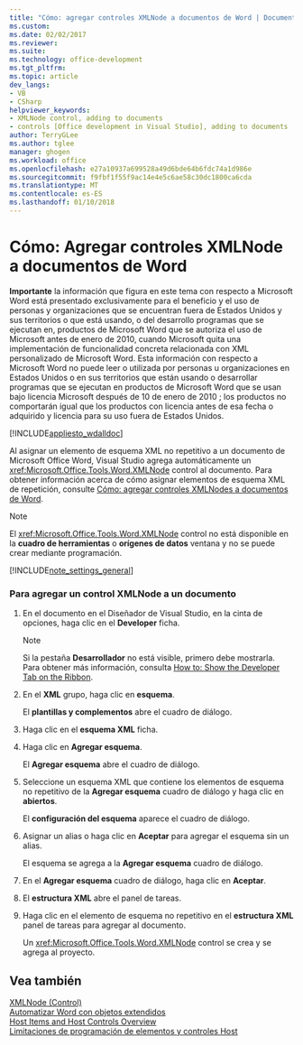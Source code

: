 ```yaml
---
title: "Cómo: agregar controles XMLNode a documentos de Word | Documentos de Microsoft"
ms.custom: 
ms.date: 02/02/2017
ms.reviewer: 
ms.suite: 
ms.technology: office-development
ms.tgt_pltfrm: 
ms.topic: article
dev_langs:
- VB
- CSharp
helpviewer_keywords:
- XMLNode control, adding to documents
- controls [Office development in Visual Studio], adding to documents
author: TerryGLee
ms.author: tglee
manager: ghogen
ms.workload: office
ms.openlocfilehash: e27a10937a699528a49d6bde64b6fdc74a1d986e
ms.sourcegitcommit: f9fbf1f55f9ac14e4e5c6ae58c30dc1800ca6cda
ms.translationtype: MT
ms.contentlocale: es-ES
ms.lasthandoff: 01/10/2018
---
```

# <a name="how-to-add-xmlnode-controls-to-word-documents"></a>Cómo: Agregar controles XMLNode a documentos de Word
  **Importante** la información que figura en este tema con respecto a Microsoft Word está presentado exclusivamente para el beneficio y el uso de personas y organizaciones que se encuentran fuera de Estados Unidos y sus territorios o que está usando, o del desarrollo programas que se ejecutan en, productos de Microsoft Word que se autoriza el uso de Microsoft antes de enero de 2010, cuando Microsoft quita una implementación de funcionalidad concreta relacionada con XML personalizado de Microsoft Word. Esta información con respecto a Microsoft Word no puede leer o utilizada por personas u organizaciones en Estados Unidos o en sus territorios que están usando o desarrollar programas que se ejecutan en productos de Microsoft Word que se usan bajo licencia Microsoft después de 10 de enero de 2010 ; los productos no comportarán igual que los productos con licencia antes de esa fecha o adquirido y licencia para su uso fuera de Estados Unidos.  
  
 [!INCLUDE[appliesto_wdalldoc](../vsto/includes/appliesto-wdalldoc-md.md)]  
  
 Al asignar un elemento de esquema XML no repetitivo a un documento de Microsoft Office Word, Visual Studio agrega automáticamente un <xref:Microsoft.Office.Tools.Word.XMLNode> control al documento. Para obtener información acerca de cómo asignar elementos de esquema XML de repetición, consulte [Cómo: agregar controles XMLNodes a documentos de Word](../vsto/how-to-add-xmlnodes-controls-to-word-documents.md).  
  
> [!NOTE]  
>  El <xref:Microsoft.Office.Tools.Word.XMLNode> control no está disponible en la **cuadro de herramientas** o **orígenes de datos** ventana y no se puede crear mediante programación.  
  
 [!INCLUDE[note_settings_general](../sharepoint/includes/note-settings-general-md.md)]  
  
### <a name="to-add-an-xmlnode-control-to-a-document"></a>Para agregar un control XMLNode a un documento  
  
1.  En el documento en el Diseñador de Visual Studio, en la cinta de opciones, haga clic en el **Developer** ficha.  
  
    > [!NOTE]  
    >  Si la pestaña **Desarrollador** no está visible, primero debe mostrarla. Para obtener más información, consulta [How to: Show the Developer Tab on the Ribbon](../vsto/how-to-show-the-developer-tab-on-the-ribbon.md).  
  
2.  En el **XML** grupo, haga clic en **esquema**.  
  
     El **plantillas y complementos** abre el cuadro de diálogo.  
  
3.  Haga clic en el **esquema XML** ficha.  
  
4.  Haga clic en **Agregar esquema**.  
  
     El **Agregar esquema** abre el cuadro de diálogo.  
  
5.  Seleccione un esquema XML que contiene los elementos de esquema no repetitivo de la **Agregar esquema** cuadro de diálogo y haga clic en **abiertos**.  
  
     El **configuración del esquema** aparece el cuadro de diálogo.  
  
6.  Asignar un alias o haga clic en **Aceptar** para agregar el esquema sin un alias.  
  
     El esquema se agrega a la **Agregar esquema** cuadro de diálogo.  
  
7.  En el **Agregar esquema** cuadro de diálogo, haga clic en **Aceptar**.  
  
8.  El **estructura XML** abre el panel de tareas.  
  
9. Haga clic en el elemento de esquema no repetitivo en el **estructura XML** panel de tareas para agregar al documento.  
  
     Un <xref:Microsoft.Office.Tools.Word.XMLNode> control se crea y se agrega al proyecto.  
  
## <a name="see-also"></a>Vea también  
 [XMLNode (Control)](../vsto/xmlnode-control.md)   
 [Automatizar Word con objetos extendidos](../vsto/automating-word-by-using-extended-objects.md)   
 [Host Items and Host Controls Overview](../vsto/host-items-and-host-controls-overview.md)   
 [Limitaciones de programación de elementos y controles Host](../vsto/programmatic-limitations-of-host-items-and-host-controls.md)  
  
  